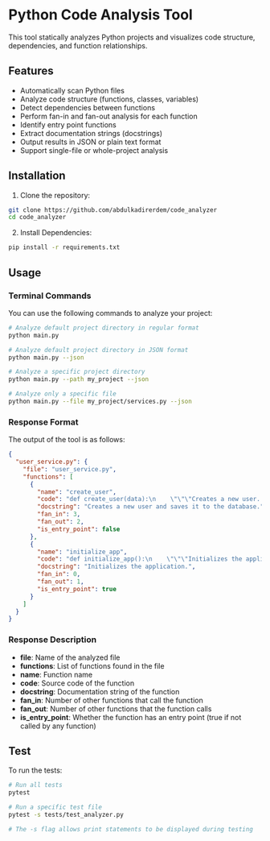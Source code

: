 # Python Code Analysis Tool

This tool statically analyzes Python projects and visualizes code structure, dependencies, and function relationships.

## Features

- Automatically scan Python files
- Analyze code structure (functions, classes, variables)
- Detect dependencies between functions
- Perform fan-in and fan-out analysis for each function
- Identify entry point functions
- Extract documentation strings (docstrings)
- Output results in JSON or plain text format
- Support single-file or whole-project analysis

## Installation

1. Clone the repository:

```bash
git clone https://github.com/abdulkadirerdem/code_analyzer
cd code_analyzer
```

2. Install Dependencies:

```bash
pip install -r requirements.txt
```

## Usage

### Terminal Commands

You can use the following commands to analyze your project:

```bash
# Analyze default project directory in regular format
python main.py

# Analyze default project directory in JSON format
python main.py --json

# Analyze a specific project directory
python main.py --path my_project --json

# Analyze only a specific file
python main.py --file my_project/services.py --json
```

### Response Format

The output of the tool is as follows:

```json
{
  "user_service.py": {
    "file": "user_service.py",
    "functions": [
      {
        "name": "create_user",
        "code": "def create_user(data):\n    \"\"\"Creates a new user...\"\"\"\n    user = User(**data)\n    db.save(user)\n    return user.id",
        "docstring": "Creates a new user and saves it to the database.",
        "fan_in": 3,
        "fan_out": 2,
        "is_entry_point": false
      },
      {
        "name": "initialize_app",
        "code": "def initialize_app():\n    \"\"\"Initializes the application.\"\"\"\n    load_env()\n    start_server()\n    return True",
        "docstring": "Initializes the application.",
        "fan_in": 0,
        "fan_out": 1,
        "is_entry_point": true
      }
    ]
  }
}
```

### Response Description

- **file**: Name of the analyzed file
- **functions**: List of functions found in the file
- **name**: Function name
- **code**: Source code of the function
- **docstring**: Documentation string of the function
- **fan_in**: Number of other functions that call the function
- **fan_out**: Number of other functions that the function calls
- **is_entry_point**: Whether the function has an entry point (true if not called by any function)

## Test

To run the tests:

```bash
# Run all tests
pytest

# Run a specific test file
pytest -s tests/test_analyzer.py

# The -s flag allows print statements to be displayed during testing
```

